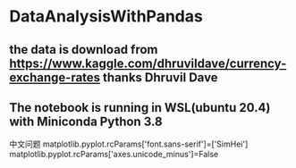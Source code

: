 # DataAnalysisWithPandas
## the data is download from https://www.kaggle.com/dhruvildave/currency-exchange-rates  thanks Dhruvil Dave
## The notebook is running in WSL(ubuntu 20.4) with Miniconda Python 3.8
中文问题
matplotlib.pyplot.rcParams['font.sans-serif']=['SimHei']
matplotlib.pyplot.rcParams['axes.unicode_minus']=False